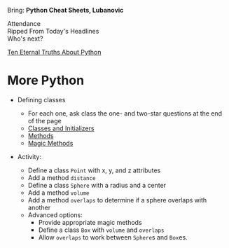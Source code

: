Bring: **Python Cheat Sheets, Lubanovic**

Attendance  
Ripped From Today's Headlines  
Who's next?

[Ten Eternal Truths About Python](https://docs.google.com/presentation/d/1OQ7YHJqNgGblz9GVC6l80wyomk1NoFTfGqOBAzr-Mpc/edit?usp=sharing)

# More Python

* Defining classes
  * For each one, ask class the one- and two-star questions at the end of the page
  * [Classes and Initializers](https://github.com/alainkaegi/pythonorama/blob/main/oop/classes.md)
  * [Methods](https://github.com/alainkaegi/pythonorama/blob/main/oop/methods.md)
  * [Magic Methods](https://github.com/alainkaegi/pythonorama/blob/main/oop/magic.md)

* Activity:
  * Define a class `Point` with x, y, and z attributes
  * Add a method `distance`
  * Define a class `Sphere` with a radius and a center
  * Add a method `volume`
  * Add a method `overlaps` to determine if a sphere overlaps with another
  * Advanced options:
    * Provide appropriate magic methods
    * Define a class `Box` with `volume` and `overlaps`
    * Allow `overlaps` to work between `Sphere`s and `Box`es.

